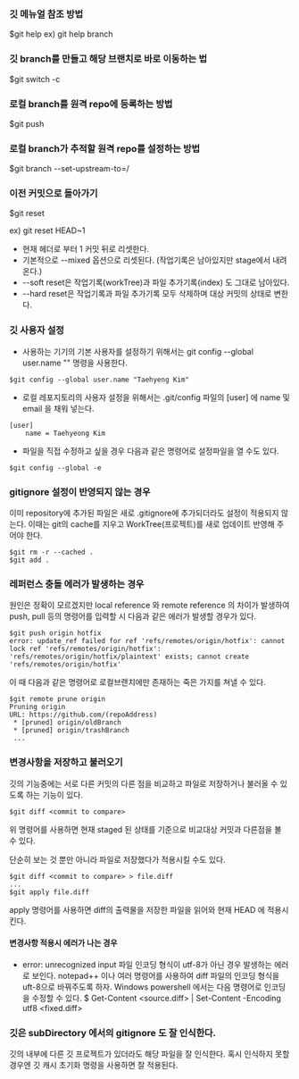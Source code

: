 ### 깃 메뉴얼 참조 방법
$git help <command> 
ex) git help branch

### 깃 branch를 만들고 해당 브랜치로 바로 이동하는 법

$git switch -c <new branch name>

### 로컬 branch를 원격 repo에 등록하는 방법

$git push <remote repo name> <Branch Name>

### 로컬 branch가 추적할 원격 repo를 설정하는 방법

$git branch --set-upstream-to=<remote repo name>/<remote branch name>


### 이전 커밋으로 돌아가기

$git reset <commit>

ex) git reset HEAD~1
- 현재 헤더로 부터 1 커밋 뒤로 리셋한다.
- 기본적으로 --mixed 옵션으로 리셋된다. (작업기록은 남아있지만 stage에서 내려온다.)
- --soft reset은 작업기록(workTree)과 파일 추가기록(index) 도 그대로 남아있다.
- --hard reset은 작업기록과 파일 추가기록 모두 삭제하며 대상 커밋의 상태로 변한다.


### 깃 사용자 설정

- 사용하는 기기의 기본 사용자를 설정하기 위해서는 git config --global user.name "<username>" 명령을 사용한다.
```
$git config --global user.name "Taehyeng Kim"
```
- 로컬 레포지토리의 사용자 설정을 위해서는 .git/config 파일의 [user] 에 name 및 email 을 채워 넣는다.
```
[user]
    name = Taehyeong Kim
```

- 파일을 직접 수정하고 싶을 경우 다음과 같은 명령어로 설정파일을 열 수도 있다.

```
$git config --global -e
```

### gitignore 설정이 반영되지 않는 경우
이미 repository에 추가된 파일은 새로 .gitignore에 추가되더라도 설정이 적용되지 않는다. 이때는 git의 cache를 지우고 WorkTree(프로젝트)를 새로 업데이트 반영해 주어야 한다.

```
$git rm -r --cached .
$git add .
```

### 레퍼런스 충돌 에러가 발생하는 경우

원인은 정확이 모르겠지만 local reference 와 remote reference 의 차이가 발생하여 push, pull 등의 명령어를 입력할 시 다음과 같은 에러가 발생할 경우가 있다.

```
$git push origin hotfix
error: update_ref failed for ref 'refs/remotes/origin/hotfix': cannot lock ref 'refs/remotes/origin/hotfix': 'refs/remotes/origin/hotfix/plaintext' exists; cannot create 'refs/remotes/origin/hotfix'
```
이 때 다음과 같은 명령어로 로컬브랜치에만 존재하는 죽은 가지를 쳐낼 수 있다.
```
$git remote prune origin
Pruning origin
URL: https://github.com/(repoAddress)
 * [pruned] origin/oldBranch
 * [pruned] origin/trashBranch
 ...
```

### 변경사항을 저장하고 불러오기
깃의 기능중에는 서로 다른 커밋의 다른 점을 비교하고 파일로 저장하거나 불러올 수 있도록 하는 기능이 있다.

```
$git diff <commit to compare>
```

위 명령어를 사용하면 현재 staged 된 상태를 기준으로 비교대상 커밋과 다른점을 볼 수 있다.

단순히 보는 것 뿐만 아니라 파일로 저장했다가 적용시킬 수도 있다.

```
$git diff <commit to compare> > file.diff
...
$git apply file.diff
```
apply 명령어를 사용하면 diff의 출력물을 저장한 파일을 읽어와 현재 HEAD 에 적용시킨다. 

#### 변경사항 적용시 에러가 나는 경우
- error: unrecognized input 
파일 인코딩 형식이 utf-8가 아닌 경우 발생하는 에러로 보인다.
notepad++ 이나 여러 명령어를 사용하여 diff 파일의 인코딩 형식을 uft-8으로 바꿔주도록 하자.
Windows powershell 에서는 다음 명령어로 인코딩을 수정할 수 있다.
$  Get-Content <source.diff> | Set-Content -Encoding utf8 <fixed.diff>


### 깃은 subDirectory 에서의 gitignore 도 잘 인식한다.
깃의 내부에 다른 깃 프로젝트가 있더라도 해당 파일을 잘 인식한다.
혹시 인식하지 못할 경우엔 깃 캐시 초기화 명령을 사용하면 잘 적용된다.
